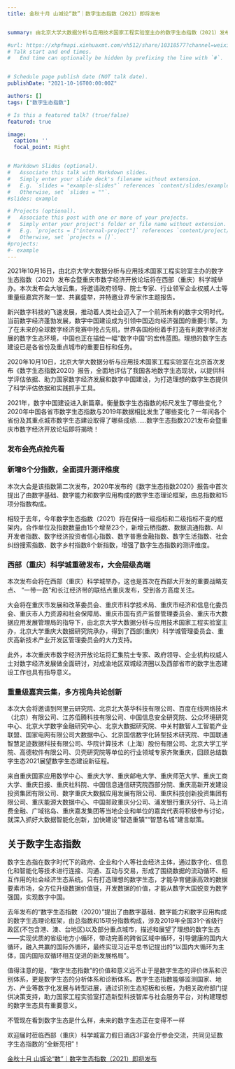 ```yaml
---
title: 金秋十月 山城论“数”｜数字生态指数（2021）即将发布


summary: 由北京大学大数据分析与应用技术国家工程实验室主办的数字生态指数（2021）发布会暨重庆市数字经济开放论坛将在西部（重庆）科学城举办。本次发布会大咖云集，将邀请政府领导、院士专家、行业领军企业权威人士等重量级嘉宾齐聚一堂、共襄盛举，并特邀业界专家作主题报告。

#url: https://xhpfmapi.xinhuaxmt.com/vh512/share/10318577?channel=weixin
# Talk start and end times.
#   End time can optionally be hidden by prefixing the line with `#`.


# Schedule page publish date (NOT talk date).
publishDate: "2021-10-16T00:00:00Z"

authors: []
tags: ["数字生态指数"]

# Is this a featured talk? (true/false)
featured: true

image:
  caption: ''
  focal_point: Right


# Markdown Slides (optional).
#   Associate this talk with Markdown slides.
#   Simply enter your slide deck's filename without extension.
#   E.g. `slides = "example-slides"` references `content/slides/example-slides.md`.
#   Otherwise, set `slides = ""`.
#slides: example

# Projects (optional).
#   Associate this post with one or more of your projects.
#   Simply enter your project's folder or file name without extension.
#   E.g. `projects = ["internal-project"]` references `content/project/deep-learning/index.md`.
#   Otherwise, set `projects = []`.
#projects:
#- example
---
```

2021年10月16日，由北京大学大数据分析与应用技术国家工程实验室主办的数字生态指数（2021）发布会暨重庆市数字经济开放论坛将在西部（重庆）科学城举办。本次发布会大咖云集，将邀请政府领导、院士专家、行业领军企业权威人士等重量级嘉宾齐聚一堂、共襄盛举，并特邀业界专家作主题报告。


新兴数字科技的飞速发展，推动着人类社会迈入了一个前所未有的数字文明时代。当前数字经济蓬勃发展，数字中国建设成为引领中国迈向经济强国的重要引擎。为了在未来的全球数字经济竞赛中抢占先机，世界各国纷纷着手打造有利数字经济发展的数字生态环境，中国也正在描绘一幅“数字中国”的宏伟蓝图。理想的数字生态建设已是各省份及重点城市的重要目标和任务。

 
2020年10月10日，北京大学大数据分析与应用技术国家工程实验室在北京首次发布《数字生态指数2020》报告，全面地评估了我国各地数字生态现状，以提供科学评估依据、助力国家数字经济发展和数字中国建设，为打造理想的数字生态提供了科学评估依据和实践抓手工具。

 
2021年，数字中国建设进入新篇章。衡量数字生态指数的标尺发生了哪些变化？2020年中国各省市数字生态指数与2019年数据相比发生了哪些变化？一年间各个省份及其重点城市数字生态建设取得了哪些成绩……数字生态指数2021发布会暨重庆市数字经济开放论坛即将揭晓！


### 发布会亮点抢先看


### 新增8个分指数，全面提升测评维度


本次大会是该指数第二次发布，2020年发布的《数字生态指数2020》报告中首次提出了由数字基础、数字能力和数字应用构成的数字生态理论框架，由总指数和15项分指数构成。


相较于去年，今年数字生态指数（2021）将在保持一级指标和二级指标不变的框架内，合作单位及指数数量由15个增至23个，新增云栖指数、数据流通指数、AI开发者指数、数字经济投资者信心指数、数字普惠金融指数、数字生活指数、社会纠纷搜索指数、数字乡村指数8个新指数，增强了数字生态指数的测评维度。


### 西部（重庆）科学城重磅发布，大会层级高端


本次发布会将在西部（重庆）科学城举办，这也是首次在西部大开发的重要战略支点、 “一带一路”和长江经济带的联结点重庆发布，受到各方高度关注。


大会将在重庆市发展和改革委员会、重庆市科学技术局、重庆市经济和信息化委员会、重庆市人力资源和社会保障局、重庆市国有资产监督管理委员会、重庆市大数据应用发展管理局的指导下，由北京大学大数据分析与应用技术国家工程实验室主办，北京大学重庆大数据研究院承办，得到了西部(重庆）科学城管理委员会、重庆高新技术产业开发区管理委员会的大力支持。


此外，本次重庆市数字经济开放论坛将汇集院士专家、政府领导、企业机构权威人士对数字经济发展做全面研讨，对成渝地区双城经济圈以及西部省市的数字生态建设工作也具有指导意义。


### 重量级嘉宾云集，多方视角共论创新


本次大会将邀请到阿里云研究院、北京北大英华科技有限公司、百度在线网络技术（北京）有限公司、江苏佰腾科技有限公司、中国信息安全研究院、公众环境研究中心、北京大学数字金融研究中心、北京大数据研究院、中关村数智人工智能产业联盟、国家电网有限公司大数据中心、北京国信数字化转型技术研究院、中国联通智慧足迹数据科技有限公司、华院计算技术（上海）股份有限公司、北京大学工学院、高德软件有限公司、贝壳研究院等单位的行业领域专家齐聚重庆，回顾总结数字生态2021展望数字生态建设新征程。


来自重庆国家应用数学中心、重庆大学、重庆邮电大学、重庆师范大学、重庆工商大学、重庆日报、重庆社科院、中国信息通信研究院西部分院、重庆高新开发建设投资集团有限公司、数字重庆大数据应用发展有限公司、重庆科技创新投资集团有限公司、重庆能源大数据中心、中国邮政重庆分公司、浦发银行重庆分行、马上消费金融、广域铭岛、重庆嘉发集团等当地企业和单位的嘉宾代表将积极参与讨论，就深入抓好大数据智能化创新，加快建设“智造重镇”“智慧名城”建言献策。


## 关于数字生态指数


数字生态指在数字时代下的政府、企业和个人等社会经济主体，通过数字化、信息化和智能化等技术进行连接、沟通、互动与交易，形成了围绕数据的流动循环、相互作用的社会经济生态系统。只有打造理想的数字生态，才能孕育健康高效的数据要素市场，全方位升级数据价值链，开发数据的价值，才能从数字大国蜕变为数字强国，实现数字中国。


去年发布的“数字生态指数（2020）”提出了由数字基础、数字能力和数字应用构成的数字生态理论框架，由总指数和15项分指数构成，涉及2019年全国31个省级行政区(不包含港、澳、台地区)以及部分重点城市，描述和展望了理想的数字生态——实现优质的省级地方小循环，带动完善的跨省区域中循环，引导健康的国内大循环，融入共赢的国际外循环，最终实现习近平总书记提出的“以国内大循环为主体，国内国际双循环相互促进的新发展格局”。


值得注意的是，“数字生态指数”的价值和意义远不止于是数字生态的评价体系和识别体系，更是数字生态的分析体系和诊断体系。数字生态指数能够监测国家、地方、产业等数字化发展与转型进展，通过识别生态短板和长板，为相关政府部门提供决策支持，助力国家工程实验室打造新型科技智库与社会服务平台，对构建理想的数字生态具有重要意义。


不管现在看到数字生态是什么样，未来的数字生态正在变得不一样

 
欢迎届时莅临西部（重庆）科学城富力假日酒店3F宴会厅参会交流，共同见证数字生态指数的“全新亮相”！

[金秋十月 山城论“数”｜数字生态指数（2021）即将发布](https://mp.weixin.qq.com/s/b0dJ4eg2aJDGANjg-RA4Jg?scene=25#wechat_redirect)